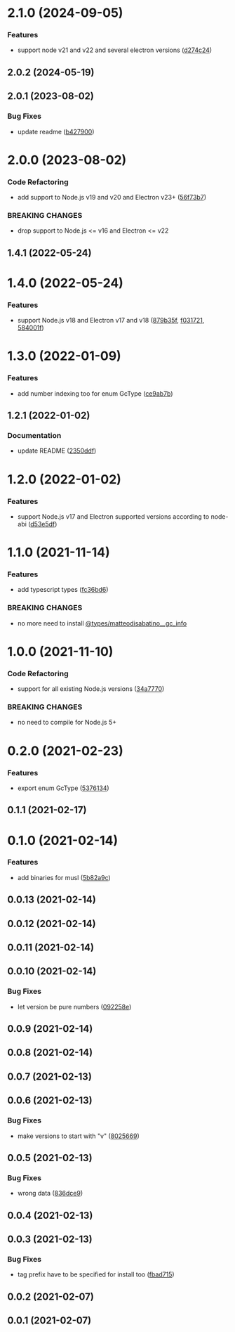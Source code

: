 

# 2.1.0 (2024-09-05)


### Features

* support node v21 and v22 and several electron versions ([d274c24](https://github.com/matteodisabatino/gc_info/commit/d274c243bc8fbe7f8fdcf346ea1566915c8491b8))

## 2.0.2 (2024-05-19)

## 2.0.1 (2023-08-02)


### Bug Fixes

* update readme ([b427900](https://github.com/matteodisabatino/gc_info/commit/b427900317b9fa82b039fd2d15ed365d069499a0))

# 2.0.0 (2023-08-02)


### Code Refactoring

* add support to Node.js v19 and v20 and Electron v23+ ([56f73b7](https://github.com/matteodisabatino/gc_info/commit/56f73b7533083876a779bea3e1f4c877fada544c))


### BREAKING CHANGES

* drop support to Node.js <= v16 and Electron <= v22

## 1.4.1 (2022-05-24)

# 1.4.0 (2022-05-24)


### Features

* support Node.js v18 and Electron v17 and v18 ([879b35f](https://github.com/matteodisabatino/gc_info/commit/879b35f27e24e8ed4072897d96c3cb13bbee1031), [f031721](https://github.com/matteodisabatino/gc_info/commit/f0317216ed4c48e783786705c20a124b7e69b7c4), [584001f](https://github.com/matteodisabatino/gc_info/commit/584001f94b046487536dc15c96d26acbbc3aa069))

# 1.3.0 (2022-01-09)


### Features

* add number indexing too for enum GcType ([ce9ab7b](https://github.com/matteodisabatino/gc_info/commit/ce9ab7b36c1fc4bc039f365bb2b8ee614e5fe84f))

## 1.2.1 (2022-01-02)


### Documentation

* update README ([2350ddf](https://github.com/matteodisabatino/gc_info/commit/2350ddfe37e5649761b0ff44eb1f04c951a3c817))

# 1.2.0 (2022-01-02)


### Features

* support Node.js v17 and Electron supported versions according to node-abi ([d53e5df](https://github.com/matteodisabatino/gc_info/commit/d53e5df149bcee042f65b0a0b038c6dcbaa02107))

# 1.1.0 (2021-11-14)


### Features

* add typescript types ([fc36bd6](https://github.com/matteodisabatino/gc_info/commit/fc36bd6b3622ce61781110cb06d8b643f1f557a8))

### BREAKING CHANGES

* no more need to install [@types/matteodisabatino__gc_info](https://www.npmjs.com/package/@types/matteodisabatino__gc_info)

# 1.0.0 (2021-11-10)


### Code Refactoring

* support for all existing Node.js versions ([34a7770](https://github.com/matteodisabatino/gc_info/commit/34a7770bacd61f52f223faa4b98b76c502424813))


### BREAKING CHANGES

* no need to compile for Node.js 5+

# 0.2.0 (2021-02-23)


### Features

* export enum GcType ([5376134](https://github.com/matteodisabatino/gc_info/commit/5376134358dd8e600beaa69d666cba43cc412943))

## 0.1.1 (2021-02-17)

# 0.1.0 (2021-02-14)


### Features

* add binaries for musl ([5b82a9c](https://github.com/matteodisabatino/gc_info/commit/5b82a9c162c9f8c1d885590d904d3e61f3c6282e))

## 0.0.13 (2021-02-14)

## 0.0.12 (2021-02-14)

## 0.0.11 (2021-02-14)

## 0.0.10 (2021-02-14)


### Bug Fixes

* let version be pure numbers ([092258e](https://github.com/matteodisabatino/gc_info/commit/092258e07b90bca95a7214c88f43090c8e6e7824))

## 0.0.9 (2021-02-14)

## 0.0.8 (2021-02-14)

## 0.0.7 (2021-02-13)

## 0.0.6 (2021-02-13)


### Bug Fixes

* make versions to start with "v" ([8025669](https://github.com/matteodisabatino/gc_info/commit/8025669ba361634f9e5c337691ed77f2b161468c))

## 0.0.5 (2021-02-13)


### Bug Fixes

* wrong data ([836dce9](https://github.com/matteodisabatino/gc_info/commit/836dce9da4e3d55bb62f66545c8231f71ea6e045))

## 0.0.4 (2021-02-13)

## 0.0.3 (2021-02-13)

### Bug Fixes

* tag prefix have to be specified for install too ([fbad715](https://github.com/matteodisabatino/gc_info/commit/fbad71527ea6a7e3b5ccf01828b9f094226a8bc1))

## 0.0.2 (2021-02-07)

## 0.0.1 (2021-02-07)
